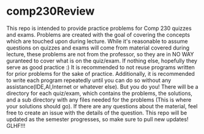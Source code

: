 # comp230Review
This repo is intended to provide practice problems for Comp 230 quizzes and exams.
Problems are created with the goal of covering the concepts which are touched upon during lecture.
While it's reasonable to assume questions on quizzes and exams will come from material covered during lecture,
these problems are not from the professor, so they are in NO WAY guranteed to cover what is on the quiz/exam.
If nothing else, hopefully they serve as good practice :)
It is recommended to not reuse programs written for prior problems for the sake of practice.
Additionally, it is recommended to write each program repeatedly until you can do so without any assistance(IDE,AI,Internet or whatever else). But you do you!
There will be a directory for each quiz/exam, which contains the problems, the solutions, and a sub directory with any files needed for the problems (This is where your solutions should go).
If there are any questions about the material, feel free to create an issue with the details of the question.
This repo will be updated as the semester progresses, so make sure to pull new updates!
GLHF!!!

